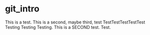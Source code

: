 # git_intro
This is a test.
This is a second, maybe third, test 
TestTestTestTestTest
Testing Testing Testing.
This is a SECOND test.
Test.
